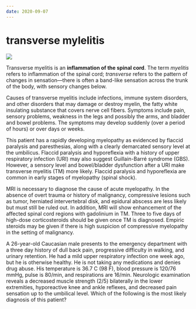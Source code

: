 ```yaml
---
date: 2020-09-07
---
```


# transverse mylelitis

<!-- transverse myelitis vs GBS -->

![](https://photos.thisispiggy.com/file/wikiFiles/image-20200823061357863.png)

Transverse myelitis is an **inflammation of the spinal cord**. The term _myelitis_ refers to inflammation of the spinal cord; _transverse_ refers to the pattern of changes in sensation—there is often a  band-like sensation across the trunk of the body, with sensory changes below.

Causes of transverse myelitis include infections, immune system  disorders, and other disorders that may damage or destroy myelin, the  fatty white insulating substance that covers nerve cell fibers. Symptoms include pain,  sensory problems, weakness in the legs and possibly the arms, and  bladder and bowel problems. The symptoms may develop suddenly (over a  period of hours) or over days or weeks.

This patient has a rapidly developing myelopathy as  evidenced by flaccid paralysis and paresthesias, along with a clearly  demarcated sensory level at the umbilicus. Flaccid paralysis and  hyporeflexia with a history of upper respiratory infection (URI) may  also suggest Guillain-Barré syndrome (GBS).  However, a sensory level and bowel/bladder dysfunction after a URI make transverse myelitis (TM) more likely. Flaccid paralysis and  hyporeflexia are common in early stages of myelopathy (spinal shock).

MRI is necessary to diagnose the cause of acute myelopathy. In the absence of overt trauma or history of malignancy, compressive lesions such as  tumor, herniated intervertebral disk, and epidural abscess are less  likely but must still be ruled out. In addition, MRI will show  enhancement of the affected spinal cord regions with gadolinium in TM.  Three to five days of high-dose corticosteroids should be given once TM  is diagnosed. Empiric steroids may be given if there is high suspicion  of compressive myelopathy in the setting of malignancy.

A 26-year-old Caucasian male presents to the emergency department with a three day history of dull back pain, progressive difficulty in walking, and urinary retention. He had a mild upper respiratory infection one week ago, but he is otherwise healthy. He is not taking any  medications and denies drug abuse. His temperature is 36.7 C (98 F),  blood pressure is 120/76 mmHg, pulse is 80/min, and respirations are  16/min. Neurologic examination reveals a decreased muscle strength (2/5) bilaterally in the lower extremities, hyporeactive knee and ankle reflexes, and decreased pain sensation up to the umbilical level. Which of the following is the most likely diagnosis of this patient?
